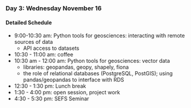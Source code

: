 ### Day 3: Wednesday November 16

#### Detailed Schedule

* 9:00-10:30 am: Python tools for geosciences: interacting with remote sources of data
   * API access to datasets
* 10:30 - 11:00 am: coffee
* 10:30 am - 12:00 am: Python tools for geosciences: vector data
   * libraries: geopandas, geopy, shapely, fiona
   * the role of relational databases (PostgreSQL, PostGIS); using pandas/geopandas to interface with RDS
* 12:30 - 1:30 pm: Lunch break
* 1:30 - 4:00 pm: open session, project work 
* 4:30 - 5:30 pm: SEFS Seminar